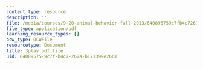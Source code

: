 ```yaml
---
content_type: resource
description: ''
file: /media/courses/9-20-animal-behavior-fall-2013/640895759c7fb4c7267ab171399e2661_472247.pdf
file_type: application/pdf
learning_resource_types: []
ocw_type: OCWFile
resourcetype: Document
title: 3play pdf file
uid: 64089575-9c7f-b4c7-267a-b171399e2661
---
```

